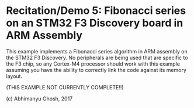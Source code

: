 # Recitation/Demo 5: Fibonacci series on an STM32 F3 Discovery board in ARM Assembly

This example implements a Fibonacci series algorithm in ARM assembly on the STM32 F3 Discovery. No peripherals are being used that are specific to the F3 chip, so any Cortex-M4 processor should work with this example assuming you have the ability to correctly link the code against its memory layout.

(THIS EXAMPLE NOT CURRENTLY COMPLETE!!)

(c) Abhimanyu Ghosh, 2017